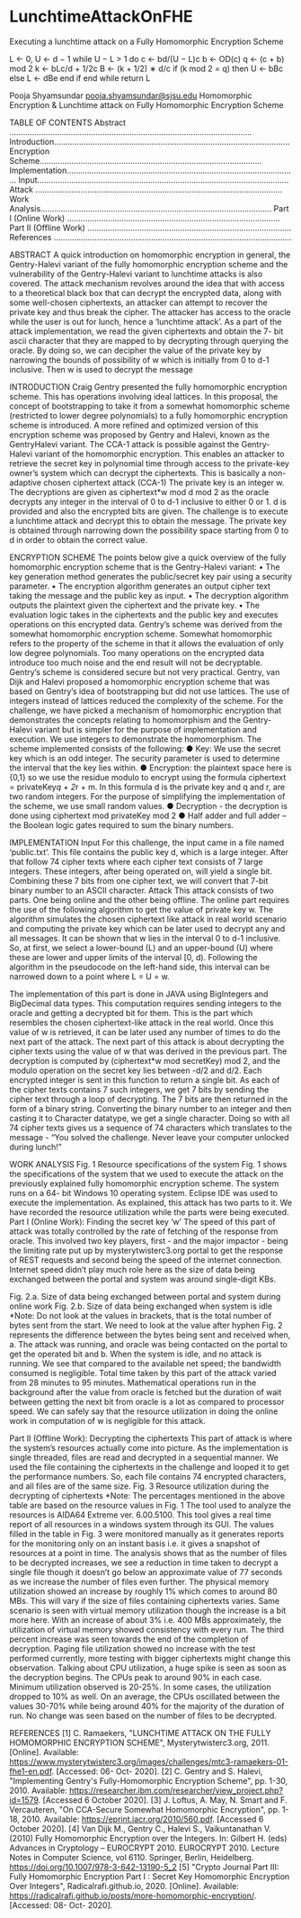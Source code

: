 # LunchtimeAttackOnFHE
Executing a lunchtime attack on a Fully Homomorphic Encryption Scheme

L ← 0, U ← d − 1
while U − L > 1 do
c ← bd/(U − L)c
b ← OD(c)
q ← (c + b) mod 2
k ← bLc/d + 1/2c
B ← (k + 1/2) ∗ d/c
if (k mod 2 = q) then
U ← bBc
else
L ← dBe
end if
end while
return L


Pooja Shyamsundar pooja.shyamsundar@sjsu.edu
Homomorphic Encryption
&
Lunchtime attack on Fully Homomorphic Encryption
Scheme

TABLE OF CONTENTS
Abstract ...........................................................................................................
Introduction........................................................................................................
Encryption	Scheme..................................................................................................
Implementation......................................................................................................
Input...............................................................................................................
Attack .............................................................................................................
Work	Analysis......................................................................................................
Part	I	(Online	Work) ..............................................................................................
Part	II	(Offline	Work) ..........................................................................................
References .........................................................................................................


ABSTRACT
A quick introduction on homomorphic
encryption in general, the Gentry-Halevi variant of the fully homomorphic encryption
scheme and the vulnerability of the Gentry-Halevi variant to lunchtime attacks is also
covered.
The attack mechanism revolves around the idea that with access to a theoretical black
box that can decrypt the encrypted data, along with some well-chosen ciphertexts, an
attacker can attempt to recover the private key and thus break the cipher. The attacker
has access to the oracle while the user is out for lunch, hence a ‘lunchtime attack’.
As a part of the attack implementation, we read the given ciphertexts and obtain the 7-
bit ascii character that they are mapped to by decrypting through querying the oracle.
By doing so, we can decipher the value of the private key by narrowing the bounds of
possibility of w which is initially from 0 to d-1 inclusive. Then w is used to decrypt the
message

INTRODUCTION
Craig Gentry presented the fully homomorphic encryption scheme. This has operations
involving ideal lattices. In this proposal, the concept of bootstrapping to take it from a
somewhat homomorphic scheme (restricted to lower degree polynomials) to a fully
homomorphic encryption scheme is introduced. A more refined and optimized version
of this encryption scheme was proposed by Gentry and Halevi, known as the GentryHalevi variant.
The CCA-1 attack is possible against the Gentry-Halevi variant of the homomorphic
encryption. This enables an attacker to retrieve the secret key in polynomial time
through access to the private-key owner’s system which can decrypt the ciphertexts.
This is basically a non-adaptive chosen ciphertext attack (CCA-1)
The private key is an integer w. The decryptions are given as ciphertext*w mod d mod 2
as the oracle decrypts any integer in the interval of 0 to d-1 inclusive to either 0 or 1. d is
provided and also the encrypted bits are given. The challenge is to execute a lunchtime
attack and decrypt this to obtain the message. The private key is obtained through
narrowing down the possibility space starting from 0 to d in order to obtain the correct
value.

ENCRYPTION SCHEME
The points below give a quick overview of the fully homomorphic encryption scheme
that is the Gentry-Halevi variant:
• The key generation method generates the public/secret key pair using a
security parameter.
• The encryption algorithm generates an output cipher text taking the message
and the public key as input.
• The decryption algorithm outputs the plaintext given the ciphertext and the
private key.
• The evaluation logic takes in the ciphertexts and the public key and executes
operations on this encrypted data.
Gentry’s scheme was derived from the somewhat homomorphic encryption scheme.
Somewhat homomorphic refers to the property of the scheme in that it allows the
evaluation of only low degree polynomials. Too many operations on the encrypted data
introduce too much noise and the end result will not be decryptable. Gentry’s scheme is
considered secure but not very practical. Gentry, van Dijk and Halevi proposed a
homomorphic encryption scheme that was based on Gentry’s idea of bootstrapping but
did not use lattices. The use of integers instead of lattices reduced the complexity of the
scheme.
For the challenge, we have picked a mechanism of homomorphic encryption that
demonstrates the concepts relating to homomorphism and the Gentry-Halevi variant but
is simpler for the purpose of implementation and execution. We use integers to
demonstrate the homomorphism.
The scheme implemented consists of the following:
● Key: We use the secret key which is an odd integer. The security parameter is
used to determine the interval that the key lies within.
● Encryption: the plaintext space here is {0,1} so we use the residue modulo to
encrypt using the formula ciphertext = privateKey*q + 2*r + m. In this formula d is
the private key and q and r, are two random integers. For the purpose of simplifying
the implementation of the scheme, we use small random values.
● Decryption - the decryption is done using ciphertext mod privateKey mod 2
● Half adder and full adder – the Boolean logic gates required to sum the binary
numbers.

IMPLEMENTATION
Input
For this challenge, the input came in a file named ‘public.txt’. This file contains the
public key d, which is a large integer. After that follow 74 cipher texts where each cipher
text consists of 7 large integers. These integers, after being operated on, will yield a
single bit. Combining these 7 bits from one cipher text, we will convert that 7-bit binary
number to an ASCII character.
Attack
This attack consists of two parts. One being online and the other being offline. The
online part requires the use of the following algorithm to get the value of private key w.
The algorithm simulates the chosen ciphertext like attack in real world scenario and
computing the private key which can be later used to decrypt any and all messages.
It can be shown that w lies in the
interval 0 to d-1 inclusive. So, at first,
we select a lower-bound (L) and an
upper-bound (U) where these are
lower and upper limits of the interval
[0, d).
Following the algorithm in the
pseudocode on the left-hand side,
this interval can be narrowed down to
a point where L = U = w.

The implementation of this part is done in JAVA using BigIntegers and BigDecimal data
types. This computation requires sending integers to the oracle and getting a decrypted
bit for them. This is the part which resembles the chosen ciphertext-like attack in the
real world. Once this value of w is retrieved, it can be later used any number of times to
do the next part of the attack.
The next part of this attack is about decrypting the cipher texts using the value of w that
was derived in the previous part. The decryption is computed by (ciphertext*w mod
secretKey) mod 2, and the modulo operation on the secret key lies between -d/2 and
d/2. Each encrypted integer is sent in this function to return a single bit. As each of the
cipher texts contains 7 such integers, we get 7 bits by sending the cipher text through a
loop of decrypting. The 7 bits are then returned in the form of a binary string. Converting
the binary number to an integer and then casting it to Character datatype, we get a
single character. Doing so with all 74 cipher texts gives us a sequence of 74 characters
which translates to the message - “You solved the challenge. Never leave your
computer unlocked during lunch!”

WORK	ANALYSIS
Fig. 1 Resource specifications of the system
Fig. 1 shows the specifications of the system that we used to execute the attack on the
previously explained fully homomorphic encryption scheme. The system runs on a 64-
bit Windows 10 operating system. Eclipse IDE was used to execute the implementation.
As explained, this attack has two parts to it. We have recorded the resource utilization
while the parts were being executed.
Part I (Online Work): Finding the secret key ‘w’
The speed of this part of attack was totally controlled by the rate of fetching of the
response from oracle. This involved two key players, first - and the major impactor -
being the limiting rate put up by mysterytwisterc3.org portal to get the response of
REST requests and second being the speed of the internet connection. Internet speed
didn’t play much role here as the size of data being exchanged between the portal and
system was around single-digit KBs.

Fig. 2.a. Size of data being exchanged between portal and system during online work
Fig. 2.b. Size of data being exchanged when system is idle
*Note: Do not look at the values in brackets, that is the total number of bytes sent from the start.
We need to look at the value after hyphen
Fig. 2 represents the difference between the bytes being sent and received when, a.
The attack was running, and oracle was being contacted on the portal to get the
operated bit and b. When the system is idle, and no attack is running. We see that
compared to the available net speed; the bandwidth consumed is negligible. Total time
taken by this part of the attack varied from 28 minutes to 95 minutes. Mathematical
operations run in the background after the value from oracle is fetched but the duration
of wait between getting the next bit from oracle is a lot as compared to processor speed.
We can safely say that the resource utilization in doing the online work in computation
of w is negligible for this attack.

Part II (Offline Work): Decrypting the ciphertexts
This part of attack is where the system’s resources actually come into picture. As the
implementation is single threaded, files are read and decrypted in a sequential manner.
We used the file containing the ciphertexts in the challenge and looped it to get the
performance numbers. So, each file contains 74 encrypted characters, and all files are
of the same size.
Fig. 3 Resource utilization during the decrypting of ciphertexts
*Note: The percentages mentioned in the above table are based on the resource values in Fig. 1
The tool used to analyze the resources is AIDA64 Extreme ver. 6.00.5100. This tool
gives a real time report of all resources in a windows system through its GUI. The
values filled in the table in Fig. 3 were monitored manually as it generates reports for
the monitoring only on an instant basis i.e. it gives a snapshot of resources at a point in
time. The analysis shows that as the number of files to be decrypted increases, we see
a reduction in time taken to decrypt a single file though it doesn’t go below an
approximate value of 77 seconds as we increase the number of files even further. The
physical memory utilization showed an increase by roughly 1% which comes to around
80 MBs. This will vary if the size of files containing ciphertexts varies. Same scenario is
seen with virtual memory utilization though the increase is a bit more here. With an
increase of about 3% i.e. 400 MBs approximately, the utilization of virtual memory
showed consistency with every run. The third percent increase was seen towards the
end of the completion of decryption. Paging file utilization showed no increase with the
test performed currently, more testing with bigger ciphertexts might change this
observation.
Talking about CPU utilization, a huge spike is seen as soon as the decryption begins.
The CPUs peak to around 90% in each case. Minimum utilization observed is 20-25%.
In some cases, the utilization dropped to 10% as well. On an average, the CPUs
oscillated between the values 30-70% while being around 40% for the majority of the
duration of run. No change was seen based on the number of files to be decrypted.

REFERENCES
[1] C. Ramaekers, "LUNCHTIME ATTACK ON THE FULLY HOMOMORPHIC
ENCRYPTION SCHEME", Mysterytwisterc3.org, 2011. [Online]. Available:
https://www.mysterytwisterc3.org/images/challenges/mtc3-ramaekers-01-fhe1-en.pdf.
[Accessed: 06- Oct- 2020].
[2] C. Gentry and S. Halevi, "Implementing Gentry's Fully-Homomorphic Encryption
Scheme", pp. 1-30, 2010. Available:
https://researcher.ibm.com/researcher/view_project.php?id=1579. [Accessed 6 October
2020].
[3] J. Loftus, A. May, N. Smart and F. Vercauteren, "On CCA-Secure Somewhat
Homomorphic Encryption", pp. 1-18, 2010. Available:
https://eprint.iacr.org/2010/560.pdf. [Accessed 6 October 2020].
[4] Van Dijk M., Gentry C., Halevi S., Vaikuntanathan V. (2010) Fully Homomorphic
Encryption over the Integers. In: Gilbert H. (eds) Advances in Cryptology –
EUROCRYPT 2010. EUROCRYPT 2010. Lecture Notes in Computer Science, vol
6110. Springer, Berlin, Heidelberg. https://doi.org/10.1007/978-3-642-13190-5_2
[5] "Crypto Journal Part III: Fully Homomorphic Encryption Part I : Secret Key
Homomorphic Encryption Over Integers", Radicalrafi.github.io, 2020. [Online]. Available:
https://radicalrafi.github.io/posts/more-homomorphic-encryption/. [Accessed: 08- Oct-
2020].
